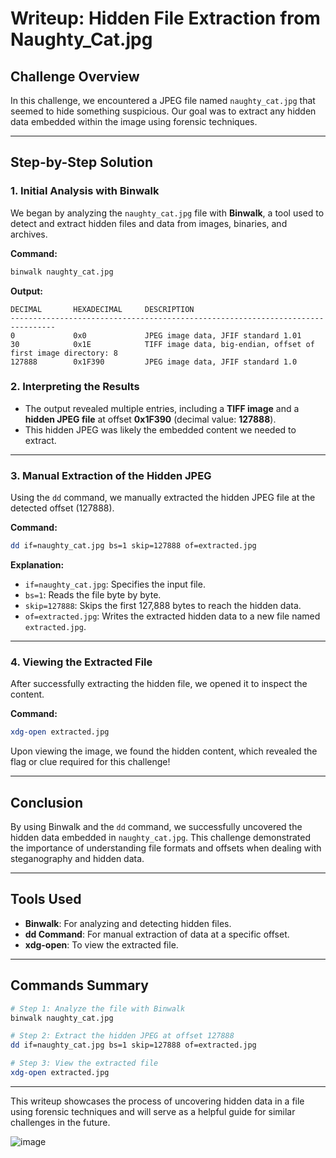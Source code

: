 # Writeup: Hidden File Extraction from Naughty_Cat.jpg

## Challenge Overview
In this challenge, we encountered a JPEG file named `naughty_cat.jpg` that seemed to hide something suspicious. Our goal was to extract any hidden data embedded within the image using forensic techniques.

---

## Step-by-Step Solution

### 1. **Initial Analysis with Binwalk**
We began by analyzing the `naughty_cat.jpg` file with **Binwalk**, a tool used to detect and extract hidden files and data from images, binaries, and archives.

**Command:**
```bash
binwalk naughty_cat.jpg
```

**Output:**
```
DECIMAL       HEXADECIMAL     DESCRIPTION
--------------------------------------------------------------------------------
0             0x0             JPEG image data, JFIF standard 1.01
30            0x1E            TIFF image data, big-endian, offset of first image directory: 8
127888        0x1F390         JPEG image data, JFIF standard 1.0
```

### 2. **Interpreting the Results**
- The output revealed multiple entries, including a **TIFF image** and a **hidden JPEG file** at offset **0x1F390** (decimal value: **127888**).
- This hidden JPEG was likely the embedded content we needed to extract.

---

### 3. **Manual Extraction of the Hidden JPEG**
Using the `dd` command, we manually extracted the hidden JPEG file at the detected offset (127888).

**Command:**
```bash
dd if=naughty_cat.jpg bs=1 skip=127888 of=extracted.jpg
```

**Explanation:**
- `if=naughty_cat.jpg`: Specifies the input file.
- `bs=1`: Reads the file byte by byte.
- `skip=127888`: Skips the first 127,888 bytes to reach the hidden data.
- `of=extracted.jpg`: Writes the extracted hidden data to a new file named `extracted.jpg`.

---

### 4. **Viewing the Extracted File**
After successfully extracting the hidden file, we opened it to inspect the content.

**Command:**
```bash
xdg-open extracted.jpg
```

Upon viewing the image, we found the hidden content, which revealed the flag or clue required for this challenge!

---

## Conclusion
By using Binwalk and the `dd` command, we successfully uncovered the hidden data embedded in `naughty_cat.jpg`. This challenge demonstrated the importance of understanding file formats and offsets when dealing with steganography and hidden data.

---

## Tools Used
- **Binwalk**: For analyzing and detecting hidden files.
- **dd Command**: For manual extraction of data at a specific offset.
- **xdg-open**: To view the extracted file.

---

## Commands Summary
```bash
# Step 1: Analyze the file with Binwalk
binwalk naughty_cat.jpg

# Step 2: Extract the hidden JPEG at offset 127888
dd if=naughty_cat.jpg bs=1 skip=127888 of=extracted.jpg

# Step 3: View the extracted file
xdg-open extracted.jpg
```

---

This writeup showcases the process of uncovering hidden data in a file using forensic techniques and will serve as a helpful guide for similar challenges in the future.

![image](https://github.com/user-attachments/assets/d7a7225f-34be-4154-8370-a4312a43fc18)
